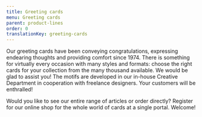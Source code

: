 ```yaml
---
title: Greeting cards
menu: Greeting cards
parent: product-lines
order: 0
translationKey: greeting-cards
---
```

Our greeting cards have been conveying congratulations, expressing endearing thoughts and providing comfort since 1974. There is something for virtually every occasion with many styles and formats: choose the right cards for your collection from the many thousand available. We would be glad to assist you! The motifs are developed in our in-house Creative Department in cooperation with freelance designers. Your customers will be enthralled!

Would you like to see our entire range of articles or order directly? Register for our online shop for the whole world of cards at a single portal. Welcome!
